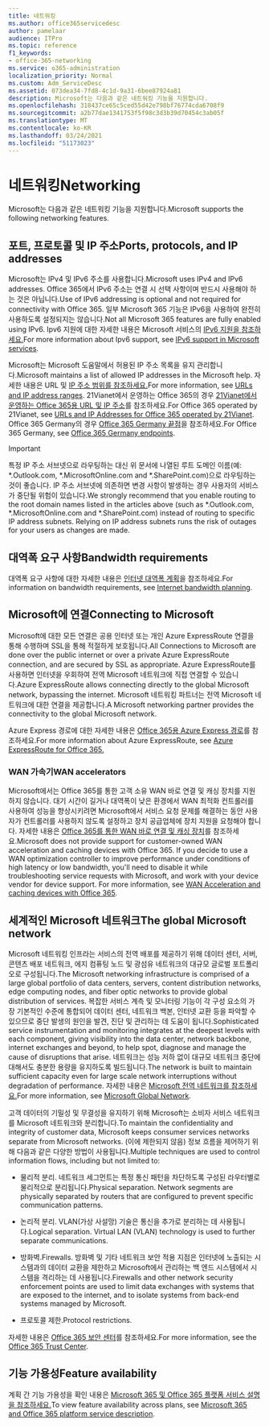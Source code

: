 ```yaml
---
title: 네트워킹
ms.author: office365servicedesc
author: pamelaar
audience: ITPro
ms.topic: reference
f1_keywords:
- office-365-networking
ms.service: o365-administration
localization_priority: Normal
ms.custom: Adm_ServiceDesc
ms.assetid: 073dea34-7fd8-4c1d-9a31-6bee87924a81
description: Microsoft는 다음과 같은 네트워킹 기능을 지원합니다.
ms.openlocfilehash: 318437ce65c5ced55d42e798bf76774cda6708f9
ms.sourcegitcommit: a2b77dae1341753f5f98c3d3b39d70454c3ab05f
ms.translationtype: MT
ms.contentlocale: ko-KR
ms.lasthandoff: 03/24/2021
ms.locfileid: "51173023"
---
```

# <a name="networking"></a><span data-ttu-id="f1c90-103">네트워킹</span><span class="sxs-lookup"><span data-stu-id="f1c90-103">Networking</span></span>

<span data-ttu-id="f1c90-104">Microsoft는 다음과 같은 네트워킹 기능을 지원합니다.</span><span class="sxs-lookup"><span data-stu-id="f1c90-104">Microsoft supports the following networking features.</span></span>
  
## <a name="ports-protocols-and-ip-addresses"></a><span data-ttu-id="f1c90-105">포트, 프로토콜 및 IP 주소</span><span class="sxs-lookup"><span data-stu-id="f1c90-105">Ports, protocols, and IP addresses</span></span>

<span data-ttu-id="f1c90-106">Microsoft는 IPv4 및 IPv6 주소를 사용합니다.</span><span class="sxs-lookup"><span data-stu-id="f1c90-106">Microsoft uses IPv4 and IPv6 addresses.</span></span> <span data-ttu-id="f1c90-107">Office 365에서 IPv6 주소는 연결 시 선택 사항이며 반드시 사용해야 하는 것은 아닙니다.</span><span class="sxs-lookup"><span data-stu-id="f1c90-107">Use of IPv6 addressing is optional and not required for connectivity with Office 365.</span></span> <span data-ttu-id="f1c90-108">일부 Microsoft 365 기능은 IPv6을 사용하여 완전히 사용하도록 설정되지는 않습니다.</span><span class="sxs-lookup"><span data-stu-id="f1c90-108">Not all Microsoft 365 features are fully enabled using IPv6.</span></span> <span data-ttu-id="f1c90-109">Ipv6 지원에 대한 자세한 내용은 Microsoft 서비스의 [IPv6 지원을 참조하세요.](/office365/enterprise/ipv6-support)</span><span class="sxs-lookup"><span data-stu-id="f1c90-109">For more information about Ipv6 support, see [IPv6 support in Microsoft services](/office365/enterprise/ipv6-support).</span></span>
  
<span data-ttu-id="f1c90-110">Microsoft는 Microsoft 도움말에서 허용된 IP 주소 목록을 유지 관리합니다.</span><span class="sxs-lookup"><span data-stu-id="f1c90-110">Microsoft maintains a list of allowed IP addresses in the Microsoft help.</span></span> <span data-ttu-id="f1c90-111">자세한 내용은 URL 및 [IP 주소 범위를 참조하세요.](/office365/enterprise/urls-and-ip-address-ranges)</span><span class="sxs-lookup"><span data-stu-id="f1c90-111">For more information, see [URLs and IP address ranges](/office365/enterprise/urls-and-ip-address-ranges).</span></span> <span data-ttu-id="f1c90-112">21Vianet에서 운영하는 Office 365의 경우 [21Vianet에서 운영하는 Office 365용 URL 및 IP 주소](/office365/enterprise/managing-office-365-endpoints)를 참조하세요.</span><span class="sxs-lookup"><span data-stu-id="f1c90-112">For Office 365 operated by 21Vianet, see [URLs and IP Addresses for Office 365 operated by 21Vianet](/office365/enterprise/managing-office-365-endpoints).</span></span> <span data-ttu-id="f1c90-113">Office 365 Germany의 경우 [Office 365 Germany 끝점](https://support.office.com/article/Office-365-Germany-endpoints-8a113a50-0071-4155-bb8e-eba5a8dbd4c8)을 참조하세요.</span><span class="sxs-lookup"><span data-stu-id="f1c90-113">For Office 365 Germany, see [Office 365 Germany endpoints](https://support.office.com/article/Office-365-Germany-endpoints-8a113a50-0071-4155-bb8e-eba5a8dbd4c8).</span></span>
  
> [!IMPORTANT]
> <span data-ttu-id="f1c90-p103">특정 IP 주소 서브넷으로 라우팅하는 대신 위 문서에 나열된 루트 도메인 이름(예: \*.Outlook.com, \*.MicrosoftOnline.com and \*.SharePoint.com)으로 라우팅하는 것이 좋습니다. IP 주소 서브넷에 의존하면 변경 사항이 발생하는 경우 사용자의 서비스가 중단될 위험이 있습니다.</span><span class="sxs-lookup"><span data-stu-id="f1c90-p103">We strongly recommend that you enable routing to the root domain names listed in the articles above (such as \*.Outlook.com, \*.MicrosoftOnline.com and \*.SharePoint.com) instead of routing to specific IP address subnets. Relying on IP address subnets runs the risk of outages for your users as changes are made.</span></span> 
  
## <a name="bandwidth-requirements"></a><span data-ttu-id="f1c90-116">대역폭 요구 사항</span><span class="sxs-lookup"><span data-stu-id="f1c90-116">Bandwidth requirements</span></span>

<span data-ttu-id="f1c90-117">대역폭 요구 사항에 대한 자세한 내용은 [인터넷 대역폭 계획](/office365/enterprise/network-planning-and-performance)을 참조하세요.</span><span class="sxs-lookup"><span data-stu-id="f1c90-117">For information on bandwidth requirements, see [Internet bandwidth planning](/office365/enterprise/network-planning-and-performance).</span></span>
  
## <a name="connecting-to-microsoft"></a><span data-ttu-id="f1c90-118">Microsoft에 연결</span><span class="sxs-lookup"><span data-stu-id="f1c90-118">Connecting to Microsoft</span></span>

<span data-ttu-id="f1c90-119">Microsoft에 대한 모든 연결은 공용 인터넷 또는 개인 Azure ExpressRoute 연결을 통해 수행하며 SSL을 통해 적절하게 보호됩니다.</span><span class="sxs-lookup"><span data-stu-id="f1c90-119">All Connections to Microsoft are done over the public internet or over a private Azure ExpressRoute connection, and are secured by SSL as appropriate.</span></span> <span data-ttu-id="f1c90-120">Azure ExpressRoute를 사용하면 인터넷을 우회하여 전역 Microsoft 네트워크에 직접 연결할 수 있습니다.</span><span class="sxs-lookup"><span data-stu-id="f1c90-120">Azure ExpressRoute allows connecting directly to the global Microsoft network, bypassing the internet.</span></span> <span data-ttu-id="f1c90-121">Microsoft 네트워킹 파트너는 전역 Microsoft 네트워크에 대한 연결을 제공합니다.</span><span class="sxs-lookup"><span data-stu-id="f1c90-121">A Microsoft networking partner provides the connectivity to the global Microsoft network.</span></span>
  
<span data-ttu-id="f1c90-122">Azure Express 경로에 대한 자세한 내용은 [Office 365용 Azure Express 경로](/microsoft-365/enterprise/azure-expressroute)를 참조하세요.</span><span class="sxs-lookup"><span data-stu-id="f1c90-122">For more information about Azure ExpressRoute, see [Azure ExpressRoute for Office 365.](/microsoft-365/enterprise/azure-expressroute)</span></span>
  
### <a name="wan-accelerators"></a><span data-ttu-id="f1c90-123">WAN 가속기</span><span class="sxs-lookup"><span data-stu-id="f1c90-123">WAN accelerators</span></span>

<span data-ttu-id="f1c90-p105">Microsoft에서는 Office 365를 통한 고객 소유 WAN 바로 연결 및 캐싱 장치를 지원하지 않습니다. 대기 시간이 길거나 대역폭이 낮은 환경에서 WAN 최적화 컨트롤러를 사용하여 성능을 향상시키려면 Microsoft에서 서비스 요청 문제를 해결하는 동안 사용자가 컨트롤러를 사용하지 않도록 설정하고 장치 공급업체에 장치 지원을 요청해야 합니다. 자세한 내용은 [Office 365를 통한 WAN 바로 연결 및 캐싱 장치](https://support.microsoft.com/help/2690045/using-third-party-network-devices-or-solutions-with-office-365)를 참조하세요.</span><span class="sxs-lookup"><span data-stu-id="f1c90-p105">Microsoft does not provide support for customer-owned WAN acceleration and caching devices with Office 365. If you decide to use a WAN optimization controller to improve performance under conditions of high latency or low bandwidth, you'll need to disable it while troubleshooting service requests with Microsoft, and work with your device vendor for device support. For more information, see [WAN Acceleration and caching devices with Office 365](https://support.microsoft.com/help/2690045/using-third-party-network-devices-or-solutions-with-office-365).</span></span>
  
## <a name="the-global-microsoft-network"></a><span data-ttu-id="f1c90-127">세계적인 Microsoft 네트워크</span><span class="sxs-lookup"><span data-stu-id="f1c90-127">The global Microsoft network</span></span>

<span data-ttu-id="f1c90-128">Microsoft 네트워킹 인프라는 서비스의 전역 배포를 제공하기 위해 데이터 센터, 서버, 콘텐츠 배포 네트워크, 에지 컴퓨팅 노드 및 광섬유 네트워크의 대규모 글로벌 포트폴리오로 구성됩니다.</span><span class="sxs-lookup"><span data-stu-id="f1c90-128">The Microsoft networking infrastructure is comprised of a large global portfolio of data centers, servers, content distribution networks, edge computing nodes, and fiber optic networks to provide global distribution of services.</span></span> <span data-ttu-id="f1c90-129">복잡한 서비스 계측 및 모니터링 기능이 각 구성 요소의 가장 기본적인 수준에 통합되어 데이터 센터, 네트워크 백본, 인터넷 교환 등을 파악할 수 있으므로 중단 발생의 원인을 발견, 진단 및 관리하는 데 도움이 됩니다.</span><span class="sxs-lookup"><span data-stu-id="f1c90-129">Sophisticated service instrumentation and monitoring integrates at the deepest levels with each component, giving visibility into the data center, network backbone, internet exchanges and beyond, to help spot, diagnose and manage the cause of disruptions that arise.</span></span> <span data-ttu-id="f1c90-130">네트워크는 성능 저하 없이 대규모 네트워크 중단에 대해서도 충분한 용량을 유지하도록 빌드됩니다.</span><span class="sxs-lookup"><span data-stu-id="f1c90-130">The network is built to maintain sufficient capacity even for large scale network interruptions without degradation of performance.</span></span> <span data-ttu-id="f1c90-131">자세한 내용은 [Microsoft 전역 네트워크를 참조하세요.](/azure/networking/microsoft-global-network)</span><span class="sxs-lookup"><span data-stu-id="f1c90-131">For more information, see [Microsoft Global Network](/azure/networking/microsoft-global-network).</span></span> 
  
<span data-ttu-id="f1c90-132">고객 데이터의 기밀성 및 무결성을 유지하기 위해 Microsoft는 소비자 서비스 네트워크를 Microsoft 네트워크와 분리합니다.</span><span class="sxs-lookup"><span data-stu-id="f1c90-132">To maintain the confidentiality and integrity of customer data, Microsoft keeps consumer services networks separate from Microsoft networks.</span></span> <span data-ttu-id="f1c90-133">(이에 제한되지 않음) 정보 흐름을 제어하기 위해 다음과 같은 다양한 방법이 사용됩니다.</span><span class="sxs-lookup"><span data-stu-id="f1c90-133">Multiple techniques are used to control information flows, including but not limited to:</span></span>
  
- <span data-ttu-id="f1c90-p108">물리적 분리. 네트워크 세그먼트는 특정 통신 패턴을 차단하도록 구성된 라우터별로 물리적으로 분리됩니다.</span><span class="sxs-lookup"><span data-stu-id="f1c90-p108">Physical separation. Network segments are physically separated by routers that are configured to prevent specific communication patterns.</span></span>
    
- <span data-ttu-id="f1c90-p109">논리적 분리. VLAN(가상 사설망) 기술은 통신을 추가로 분리하는 데 사용됩니다.</span><span class="sxs-lookup"><span data-stu-id="f1c90-p109">Logical separation. Virtual LAN (VLAN) technology is used to further separate communications.</span></span>
    
- <span data-ttu-id="f1c90-138">방화벽.</span><span class="sxs-lookup"><span data-stu-id="f1c90-138">Firewalls.</span></span> <span data-ttu-id="f1c90-139">방화벽 및 기타 네트워크 보안 적용 지점은 인터넷에 노출되는 시스템과의 데이터 교환을 제한하고 Microsoft에서 관리하는 백 엔드 시스템에서 시스템을 격리하는 데 사용됩니다.</span><span class="sxs-lookup"><span data-stu-id="f1c90-139">Firewalls and other network security enforcement points are used to limit data exchanges with systems that are exposed to the internet, and to isolate systems from back-end systems managed by Microsoft.</span></span> 
    
- <span data-ttu-id="f1c90-140">프로토콜 제한.</span><span class="sxs-lookup"><span data-stu-id="f1c90-140">Protocol restrictions.</span></span>
    
<span data-ttu-id="f1c90-141">자세한 내용은 [Office 365 보안 센터](https://www.microsoft.com/trust-center)를 참조하세요.</span><span class="sxs-lookup"><span data-stu-id="f1c90-141">For more information, see the [Office 365 Trust Center](https://www.microsoft.com/trust-center).</span></span> 
  
## <a name="feature-availability"></a><span data-ttu-id="f1c90-142">기능 가용성</span><span class="sxs-lookup"><span data-stu-id="f1c90-142">Feature availability</span></span>

<span data-ttu-id="f1c90-143">계획 간 기능 가용성을 확인 내용은 [Microsoft 365 및 Office 365 플랫폼 서비스 설명을 참조하세요.](office-365-platform-service-description.md)</span><span class="sxs-lookup"><span data-stu-id="f1c90-143">To view feature availability across plans, see [Microsoft 365 and Office 365 platform service description](office-365-platform-service-description.md).</span></span>
